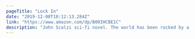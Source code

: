 ```yaml
---
pageTitle: "Lock In"
date: "2019-12-08T10:12:13.284Z"
link: "https://www.amazon.com/dp/B00IHCBE1C"
description: "John Scalzi sci-fi novel. The world has been rocked by a disease leaving a one percent of the population suffering 'lock in' rendering them completely catatonic. This leads to advancements in technology where these people can project their consciousness into robotic suits."
---
```

